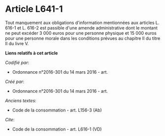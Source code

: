 # Article L641-1

Tout manquement aux obligations d'information mentionnées aux articles L. 616-1 et L. 616-2 est passible d'une amende
administrative dont le montant ne peut excéder 3 000 euros pour une personne physique et 15 000 euros pour une personne
morale dans les conditions prévues au chapitre II du titre II du livre V.

**Liens relatifs à cet article**

_Codifié par_:

  - Ordonnance n°2016-301 du 14 mars 2016 - art.

_Créé par_:

  - Ordonnance n°2016-301 du 14 mars 2016 - art.

_Anciens textes_:

  - Code de la consommation - art. L156-3 (Ab)

_Cite_:

  - Code de la consommation - art. L616-1 (VD)

